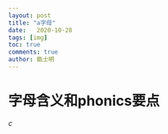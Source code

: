 ```yaml
---
layout: post
title: "a字母"
date:   2020-10-28
tags: [img]
toc: true
comments: true
author: 甑士明
---
```



# 字母含义和phonics要点

*c*
